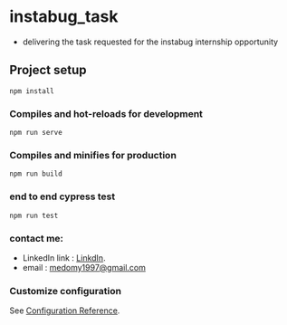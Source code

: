 # instabug_task

- delivering the task requested for the instabug internship opportunity

## Project setup
```
npm install
```

### Compiles and hot-reloads for development
```
npm run serve
```

### Compiles and minifies for production
```
npm run build
```

### end to end cypress test
```
npm run test
```

### contact me:
- LinkedIn link : [LinkdIn](https://www.linkedin.com/in/mohamed-abdallah-72a951225/).
- email : medomy1997@gmail.com

### Customize configuration
See [Configuration Reference](https://cli.vuejs.org/config/).
